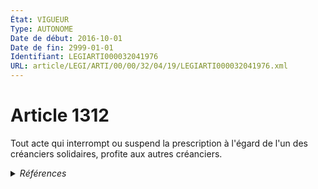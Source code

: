 ```yaml
---
État: VIGUEUR
Type: AUTONOME
Date de début: 2016-10-01
Date de fin: 2999-01-01
Identifiant: LEGIARTI000032041976
URL: article/LEGI/ARTI/00/00/32/04/19/LEGIARTI000032041976.xml
---
```


<h1>Article 1312</h1>

Tout acte qui interrompt ou suspend la prescription à l'égard de l'un des
créanciers solidaires, profite aux autres créanciers.


<details>
  <summary><em>Références</em></summary>

  <h2>Articles faisant référence à l'article</h2>
  
  <ul>
    <li>
      <a href="https://legal.tricoteuses.fr//redirection/LEGIARTI000032006593?vers=git&vers=legifrance">Ordonnance n° 2016-131 du 10 février 2016 portant réforme du droit des contrats, du régime général et de la preuve des obligations - article 3 ENTIEREMENT_MODIF</a> MODIFIE source
    </li>
  </ul>
  
  <h2>Références faites par l'article</h2>
  
  <ul>
    <li>
      1959-01-06 CITATION cible <a href="https://legal.tricoteuses.fr//redirection/LEGIARTI000006341056?vers=git&vers=legifrance">Ordonnance n°59-63 du 6 janvier 1959 relative aux réquisitions de biens et de services - article 31 AUTONOME ABROGE, en vigueur du 1959-01-08 au 2004-12-21</a>
    </li>
    <li>
      2016-02-10 MODIFIE cible <a href="https://legal.tricoteuses.fr//redirection/LEGIARTI000032006593?vers=git&vers=legifrance">Ordonnance n° 2016-131 du 10 février 2016 portant réforme du droit des contrats, du régime général et de la preuve des obligations - article 3 ENTIEREMENT_MODIF</a>
    </li>
    <li>
      2999-01-01 CONCORDANCE source <a href="https://legal.tricoteuses.fr//redirection/LEGIARTI000006436739?vers=git&vers=legifrance">Code civil - article 1199 AUTONOME MODIFIE, en vigueur du 1804-03-21 au 2016-10-01</a>
    </li>
    <li>
      2999-01-01 CITATION cible <a href="https://legal.tricoteuses.fr//redirection/LEGIARTI000006283329?vers=git&vers=legifrance">Code de commerce (ancien) - article 114 AUTONOME ABROGE, en vigueur du 1935-10-31 au 2000-09-21</a>
    </li>
    <li>
      CODIFICATION source Loi 1804-02-07
    </li>
  </ul>
</details>
